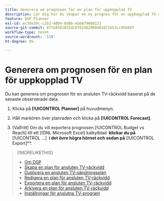 ```yaml
---
title: Generera om prognosen för en plan för uppkopplad TV
description: Lär dig hur du skapar en ny prognos för en uppkopplad TV-räckvidd.
feature: DSP Planner
exl-id: ec3de39c-c2b3-4004-8d86-eb6479608121
source-git-commit: 67fe8581832dc0762d62908d01672e53cc95b847
workflow-type: tm+mt
source-wordcount: '119'
ht-degree: 0%

---
```


# Generera om prognosen för en plan för uppkopplad TV

Du kan generera om prognosen för en ansluten TV-räckvidd baserat på de senaste observerade data.

1. Klicka på **[!UICONTROL Planner]** på huvudmenyn.

1. Håll markören över planraden och klicka på **[!UICONTROL Forecast]**.

1. (Valfritt) Om du vill exportera prognosen [!UICONTROL Budget vs Reach] till ett [!DNL Microsoft Excel] kalkylblad **&#x200B; klickar du på &#x200B;** [!UICONTROL ...] **&#x200B; i det övre högra hörnet och sedan på &#x200B;** [!UICONTROL Export]**.

>[!MORELIKETHIS]
>
>* [Om DSP ](planner-about.md)
>* [Skapa en plan för ansluten TV-räckvidd](planner-create.md)
>* [Duplicera en ansluten TV-sändningsplan](planner-duplicate.md)
>* [Redigera en plan för ansluten TV-räckvidd](planner-edit.md)
>* [Exportera en plan för ansluten TV-räckvidd](planner-export.md)
>* [Arkivera en plan för ansluten TV-räckvidd](planner-archive.md)
>* [Inställningar för anslutna TV-program ](planner-settings.md)
